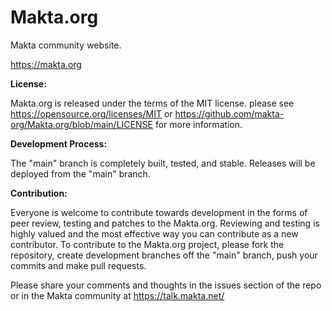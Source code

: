# Makta.org
Makta community website.

https://makta.org

<b>License:</b>

Makta.org is released under the terms of the MIT license. please see https://opensource.org/licenses/MIT or https://github.com/makta-org/Makta.org/blob/main/LICENSE for more information.

<b>Development Process:</b>

The "main" branch is completely built, tested, and stable. Releases will be deployed from the "main" branch.

<b>Contribution:</b>

Everyone is welcome to contribute towards development in the forms of peer review, testing and patches to the Makta.org.
Reviewing and testing is highly valued and the most effective way you can contribute as a new contributor.
To contribute to the Makta.org project, please fork the repository, create development branches off the "main" branch, push your commits and make pull requests.

Please share your comments and thoughts in the issues section of the repo or in the Makta community at https://talk.makta.net/
